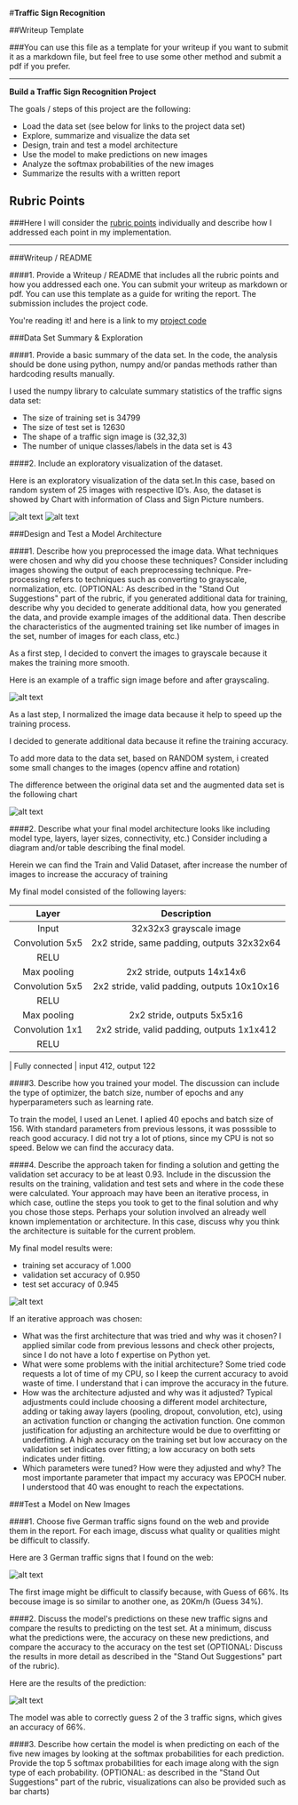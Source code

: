 #**Traffic Sign Recognition** 

##Writeup Template

###You can use this file as a template for your writeup if you want to submit it as a markdown file, but feel free to use some other method and submit a pdf if you prefer.

---

**Build a Traffic Sign Recognition Project**

The goals / steps of this project are the following:
* Load the data set (see below for links to the project data set)
* Explore, summarize and visualize the data set
* Design, train and test a model architecture
* Use the model to make predictions on new images
* Analyze the softmax probabilities of the new images
* Summarize the results with a written report


[//]: # (Image References)

[image1]: ./examples/imagem.jpg "Visualization"
[image2]: ./examples/grayscale.jpg "Grayscale"
[image3]: ./examples/graph1.jpg "Dataset"
[image4]: ./examples/graph2.jpg "Augmented"
[image5]: ./examples/graph3.jpg "Accuracy"
[image6]: ./examples/imagem4.jpg "Germany Sign"
[image7]: ./examples/imagem7.jpg "Accuracy results"






## Rubric Points
###Here I will consider the [rubric points](https://review.udacity.com/#!/rubrics/481/view) individually and describe how I addressed each point in my implementation. 

 

---
###Writeup / README

####1. Provide a Writeup / README that includes all the rubric points and how you addressed each one. You can submit your writeup as markdown or pdf. You can use this template as a guide for writing the report. The submission includes the project code.

You're reading it! and here is a link to my [project code]( https://github.com/dcbardin/Traffic_Sign_Project/blob/master/Traffic_Sign_Classifier.ipynb)

###Data Set Summary & Exploration

####1. Provide a basic summary of the data set. In the code, the analysis should be done using python, numpy and/or pandas methods rather than hardcoding results manually.

I used the numpy library to calculate summary statistics of the traffic
signs data set:

* The size of training set is 34799
* The size of test set is 12630
* The shape of a traffic sign image is (32,32,3)
* The number of unique classes/labels in the data set is 43

####2. Include an exploratory visualization of the dataset.

Here is an exploratory visualization of the data set.In this case, based on random system of 25 images with respective ID’s. Aso, the dataset is showed by Chart with information of Class and Sign Picture numbers.

![alt text][image1]
![alt text][image3]


###Design and Test a Model Architecture

####1. Describe how you preprocessed the image data. What techniques were chosen and why did you choose these techniques? Consider including images showing the output of each preprocessing technique. Pre-processing refers to techniques such as converting to grayscale, normalization, etc. (OPTIONAL: As described in the "Stand Out Suggestions" part of the rubric, if you generated additional data for training, describe why you decided to generate additional data, how you generated the data, and provide example images of the additional data. Then describe the characteristics of the augmented training set like number of images in the set, number of images for each class, etc.)

As a first step, I decided to convert the images to grayscale because it makes the training more smooth.

Here is an example of a traffic sign image before and after grayscaling.

![alt text][image2]

As a last step, I normalized the image data because it help to speed up the training process.

I decided to generate additional data because it refine the training accuracy.

To add more data to the data set, based on RANDOM system, i created some small changes to the images (opencv affine and rotation) 


The difference between the original data set and the augmented data set is the following chart

![alt text][image4]


####2. Describe what your final model architecture looks like including model type, layers, layer sizes, connectivity, etc.) Consider including a diagram and/or table describing the final model.

Herein we can find the Train and Valid Dataset, after increase the number of images to increase the accuracy of training

My final model consisted of the following layers:

| Layer         		|     Description	        					| 
|:---------------------:|:---------------------------------------------:| 
| Input         		| 32x32x3 grayscale image   							| 
| Convolution 5x5     	| 2x2 stride, same padding, outputs 32x32x64 	|
| RELU					|												|
| Max pooling	      	| 2x2 stride,  outputs 14x14x6 				|
| Convolution 5x5	    | 2x2 stride, valid padding, outputs 10x10x16    									
| RELU					|												|
| Max pooling	      	| 2x2 stride,  outputs 5x5x16 				|
| Convolution 1x1	    | 2x2 stride, valid padding, outputs 1x1x412    									|
| RELU					|							

| Fully connected		| input 412, output 122        									


####3. Describe how you trained your model. The discussion can include the type of optimizer, the batch size, number of epochs and any hyperparameters such as learning rate.

To train the model, I used an Lenet. 
I aplied 40 epochs and batch size of 156.
With standard parameters from previous lessons, it was posssible to reach good accuracy. I did not try a lot of ptions, since my CPU is not so speed.
Below we can find the accuracy data.

####4. Describe the approach taken for finding a solution and getting the validation set accuracy to be at least 0.93. Include in the discussion the results on the training, validation and test sets and where in the code these were calculated. Your approach may have been an iterative process, in which case, outline the steps you took to get to the final solution and why you chose those steps. Perhaps your solution involved an already well known implementation or architecture. In this case, discuss why you think the architecture is suitable for the current problem.

My final model results were:
* training set accuracy of 1.000
* validation set accuracy of 0.950 
* test set accuracy of 0.945

![alt text][image5]


If an iterative approach was chosen:
* What was the first architecture that was tried and why was it chosen?
I applied similar code from previous lessons and check other projects, since I do not have a loto f expertise on Python yet.
* What were some problems with the initial architecture?
Some tried code requests a lot of time of my CPU, so I keep the current accuracy to avoid waste of time. I understand that i can improve the accuracy in the future.
* How was the architecture adjusted and why was it adjusted? Typical adjustments could include choosing a different model architecture, adding or taking away layers (pooling, dropout, convolution, etc), using an activation function or changing the activation function. One common justification for adjusting an architecture would be due to overfitting or underfitting. A high accuracy on the training set but low accuracy on the validation set indicates over fitting; a low accuracy on both sets indicates under fitting.
* Which parameters were tuned? How were they adjusted and why?
The most importante parameter that impact my accuracy was EPOCH nuber. I understood that 40 was enought to reach the expectations.
 

###Test a Model on New Images

####1. Choose five German traffic signs found on the web and provide them in the report. For each image, discuss what quality or qualities might be difficult to classify.

Here are 3 German traffic signs that I found on the web:

![alt text][image6] 

The first image might be difficult to classify because, with Guess of 66%. Its becouse image is so similar to another one, as 20Km/h (Guess 34%).

####2. Discuss the model's predictions on these new traffic signs and compare the results to predicting on the test set. At a minimum, discuss what the predictions were, the accuracy on these new predictions, and compare the accuracy to the accuracy on the test set (OPTIONAL: Discuss the results in more detail as described in the "Stand Out Suggestions" part of the rubric).

Here are the results of the prediction:

![alt text][image7] 


The model was able to correctly guess 2 of the 3 traffic signs, which gives an accuracy of 66%.

####3. Describe how certain the model is when predicting on each of the five new images by looking at the softmax probabilities for each prediction. Provide the top 5 softmax probabilities for each image along with the sign type of each probability. (OPTIONAL: as described in the "Stand Out Suggestions" part of the rubric, visualizations can also be provided such as bar charts)


